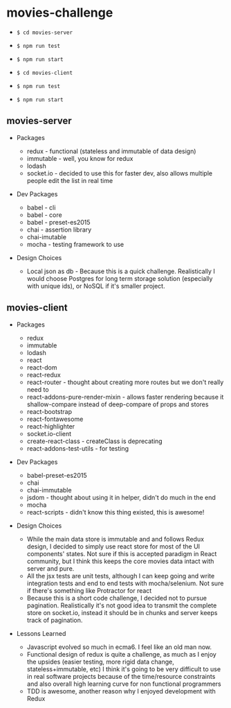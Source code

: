 # movies-challenge

* `$ cd movies-server`
* `$ npm run test`
* `$ npm run start`

* `$ cd movies-client`
* `$ npm run test`
* `$ npm run start`

## movies-server

* Packages
    * redux - functional (stateless and immutable of data design)
    * immutable - well, you know for redux
    * lodash
    * socket.io - decided to use this for faster dev, also allows multiple people edit the list in real time

* Dev Packages
    * babel - cli
    * babel - core
    * babel - preset-es2015
    * chai - assertion library
    * chai-imutable
    * mocha - testing framework to use
    
* Design Choices
    * Local json as db - Because this is a quick challenge. Realistically I would choose Postgres for long term storage solution (especially with unique ids), or NoSQL if it's smaller project.
    
## movies-client

* Packages
    * redux
    * immutable
    * lodash
    * react
    * react-dom
    * react-redux
    * react-router - thought about creating more routes but we don't really need to
    * react-addons-pure-render-mixin - allows faster rendering because it shallow-compare instead of deep-compare of props and stores
    * react-bootstrap
    * react-fontawesome
    * react-highlighter
    * socket.io-client
    * create-react-class - createClass is deprecating
    * react-addons-test-utils - for testing
    
* Dev Packages
    * babel-preset-es2015
    * chai
    * chai-immutable
    * jsdom - thought about using it in helper, didn't do much in the end
    * mocha
    * react-scripts - didn't know this thing existed, this is awesome!
    
* Design Choices
    * While the main data store is immutable and and follows Redux design, I decided to simply use react store for most of the UI components' states. Not sure if this is accepted paradigm in React community, but I think this keeps the core movies data intact with server and pure.
    * All the jsx tests are unit tests, although I can keep going and write integration tests and end to end tests with mocha/selenium. Not sure if there's something like Protractor for react
    * Because this is a short code challenge, I decided not to pursue pagination. Realistically it's not good idea to transmit the complete store on socket.io, instead it should be in chunks and server keeps track of pagination.

* Lessons Learned
    * Javascript evolved so much in ecma6. I feel like an old man now.
    * Functional design of redux is quite a challenge, as much as I enjoy the upsides (easier testing, more rigid data change, stateless+immutable, etc) I think it's going to be very difficult to use in real software projects because of the time/resource constraints and also overall high learning curve for non functional programmers
    * TDD is awesome, another reason why I enjoyed development with Redux